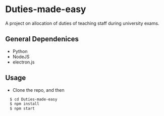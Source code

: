 # Duties-made-easy
A project on allocation of duties of teaching staff during university exams.

## General Dependenices
  * Python
  * NodeJS
  * electron.js

## Usage
* Clone the repo, and then
```sh
  $ cd Duties-made-easy
  $ npm install
  $ npm start
```

